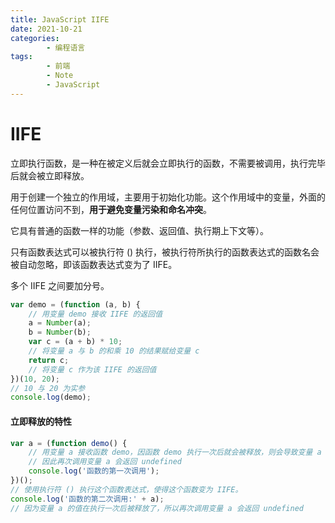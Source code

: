```yaml
---
title: JavaScript IIFE
date: 2021-10-21
categories:
        - 编程语言
tags:
        - 前端
        - Note
        - JavaScript
---
```


# IIFE

立即执行函数，是一种在被定义后就会立即执行的函数，不需要被调用，执行完毕后就会被立即释放。

用于创建一个独立的作用域，主要用于初始化功能。这个作用域中的变量，外面的任何位置访问不到，**用于避免变量污染和命名冲突**。

它具有普通的函数一样的功能（参数、返回值、执行期上下文等）。

只有函数表达式可以被执行符 () 执行，被执行符所执行的函数表达式的函数名会被自动忽略，即该函数表达式变为了 IIFE。

多个 IIFE 之间要加分号。

```JavaScript
var demo = (function (a, b) {
	// 用变量 demo 接收 IIFE 的返回值
	a = Number(a);
	b = Number(b);
	var c = (a + b) * 10;
	// 将变量 a 与 b 的和乘 10 的结果赋给变量 c
	return c;
	// 将变量 c 作为该 IIFE 的返回值
})(10, 20);
// 10 与 20 为实参
console.log(demo);
```

#### 立即释放的特性

```JavaScript
var a = (function demo() {
	// 用变量 a 接收函数 demo，因函数 demo 执行一次后就会被释放，则会导致变量 a 的值变为 undefined
	// 因此再次调用变量 a 会返回 undefined
	console.log('函数的第一次调用');
})();
// 使用执行符 () 执行这个函数表达式，使得这个函数变为 IIFE。
console.log('函数的第二次调用:' + a);
// 因为变量 a 的值在执行一次后被释放了，所以再次调用变量 a 会返回 undefined
```
